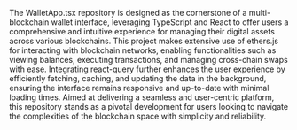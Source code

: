 The WalletApp.tsx repository is designed as the cornerstone of a multi-blockchain wallet interface, leveraging TypeScript and React to offer users a comprehensive and intuitive experience for managing their digital assets across various blockchains. This project makes extensive use of ethers.js for interacting with blockchain networks, enabling functionalities such as viewing balances, executing transactions, and managing cross-chain swaps with ease. Integrating react-query further enhances the user experience by efficiently fetching, caching, and updating the data in the background, ensuring the interface remains responsive and up-to-date with minimal loading times. Aimed at delivering a seamless and user-centric platform, this repository stands as a pivotal development for users looking to navigate the complexities of the blockchain space with simplicity and reliability.